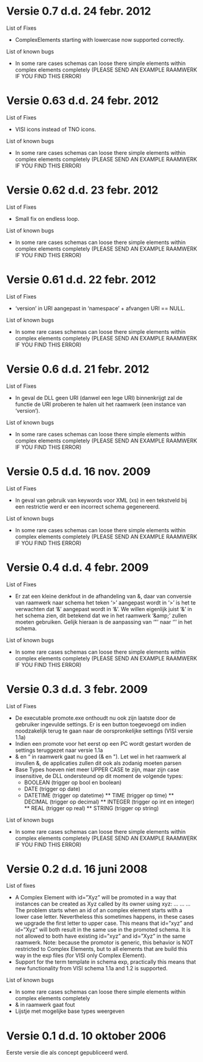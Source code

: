 **Versie 0.7 d.d. 24 febr. 2012**
=================================
List of Fixes
* ComplexElements starting with lowercase now supported correctly.  

List of known bugs
* In some rare cases schemas can loose there simple elements within complex elements completely (PLEASE SEND AN EXAMPLE RAAMWERK IF YOU FIND THIS ERROR)
	
**Versie 0.63 d.d. 24 febr. 2012**
=================================
List of Fixes
* VISI icons instead of TNO icons.  

List of known bugs
* In some rare cases schemas can loose there simple elements within complex elements completely (PLEASE SEND AN EXAMPLE RAAMWERK IF YOU FIND THIS ERROR)

**Versie 0.62 d.d. 23 febr. 2012**
=================================
List of Fixes
* Small fix on endless loop.  

List of known bugs
* In some rare cases schemas can loose there simple elements within complex elements completely (PLEASE SEND AN EXAMPLE RAAMWERK IF YOU FIND THIS ERROR)

**Versie 0.61 d.d. 22 febr. 2012**
=================================
List of Fixes
* ‘version’ in URI aangepast in ‘namespace’ + afvangen URI == NULL.  

List of known bugs
* In some rare cases schemas can loose there simple elements within complex elements completely (PLEASE SEND AN EXAMPLE RAAMWERK IF YOU FIND THIS ERROR)

**Versie 0.6 d.d. 21 febr. 2012**
=================================
List of Fixes
* In geval de DLL geen URI (danwel een lege URI) binnenkrijgt zal de functie de URI proberen te halen uit het raamwerk (een instance van ‘version’).  

List of known bugs
* In some rare cases schemas can loose there simple elements within complex elements completely (PLEASE SEND AN EXAMPLE RAAMWERK IF YOU FIND THIS ERROR)

**Versie 0.5 d.d. 16 nov. 2009**
=================================
List of Fixes
* In geval van gebruik van keywords voor XML (xs) in een tekstveld bij een restrictie werd er een incorrect schema gegenereerd.  

List of known bugs
* In some rare cases schemas can loose there simple elements within complex elements completely (PLEASE SEND AN EXAMPLE RAAMWERK IF YOU FIND THIS ERROR)

**Versie 0.4 d.d. 4 febr. 2009**
=================================
List of Fixes
* Er zat een kleine denkfout in de afhandeling van &, daar van conversie van raamwerk naar schema het teken ‘&gt;’ aangepast wordt in ‘>’ is het te verwachten dat ‘&amp;’ aangepast wordt in ‘&’. We willen eigenlijk juist ‘&amp;’ in het schema zien, dit betekend dat we in het raamwerk ‘&amp;amp;’ zullen moeten gebruiken. Gelijk hieraan is de aanpassing van ‘&quot;’ naar ‘’’ in het schema.  

List of known bugs
* In some rare cases schemas can loose there simple elements within complex elements completely (PLEASE SEND AN EXAMPLE RAAMWERK IF YOU FIND THIS ERROR)

**Versie 0.3 d.d. 3 febr. 2009**
=================================
List of Fixes
* De executable promote.exe onthoudt nu ook zijn laatste door de gebruiker ingevulde settings. Er is een button toegevoegd om indien noodzakelijk terug te gaan naar de oorspronkelijke settings (VISI versie 1.1a)
* Indien een promote voor het eerst op een PC wordt gestart worden de settings teruggezet naar versie 1.1a
* & en “ in raamwerk gaat nu goed (&amp; en &quot;). Let wel in het raamwerk al invullen &amp;, de applicaties zullen dit ook als zodanig moeten parsen
* Base Types hoeven niet meer UPPER CASE te zijn, maar zijn case insensitive, de DLL ondersteund op dit moment de volgende types:
	* BOOLEAN (trigger op bool en boolean)
	* DATE (trigger op date)
	* DATETIME (trigger op datetime)
**	TIME (trigger op time)
**	DECIMAL (trigger op decimal)
**	INTEGER (trigger op int en integer)
**	REAL (trigger op real)
**	STRING (trigger op string)

List of known bugs
* In some rare cases schemas can loose there simple elements within complex elements completely (PLEASE SEND AN EXAMPLE RAAMWERK IF YOU FIND THIS ERROR)

**Versie 0.2 d.d. 16 juni 2008**
=================================
List of fixes
* A Complex Element with id=”Xyz” will be promoted in a way that instances can be created as Xyz called by its owner using xyz:
      <xyz>
         <Xyz>…</Xyz>
         …
         <Xyz>…</Xyz>
      </xyz>
The problem starts when an id of an complex element starts with a lower case letter. Nevertheless this sometimes happens, in these cases we upgrade the first letter to upper case. This means that id=”xyz” and id=”Xyz” will both result in the same use in the promoted schema. It is not allowed to both have existing id=”xyz” and id=”Xyz” in the same raamwerk.
Note: because the promotor is generic, this behavior is NOT restricted to Complex Elements, but to all elements that are build this way in the exp files (for VISI only Complex Element).
* Support for the term template in schema exp, practically this means that new functionality from VISI schema 1.1a and 1.2 is supported.

List of known bugs
* In some rare cases schemas can loose there simple elements within complex elements completely
* & in raamwerk gaat fout
* Lijstje met mogelijke base types weergeven



**Versie 0.1 d.d. 10 oktober 2006**
=================================

Eerste versie die als concept gepubliceerd werd.
